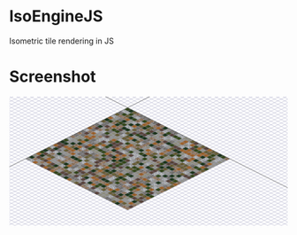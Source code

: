# IsoEngineJS
Isometric tile rendering in JS
# Screenshot
![alt text](Screenshots/screenshot3.png "Logo Title Text 1")

